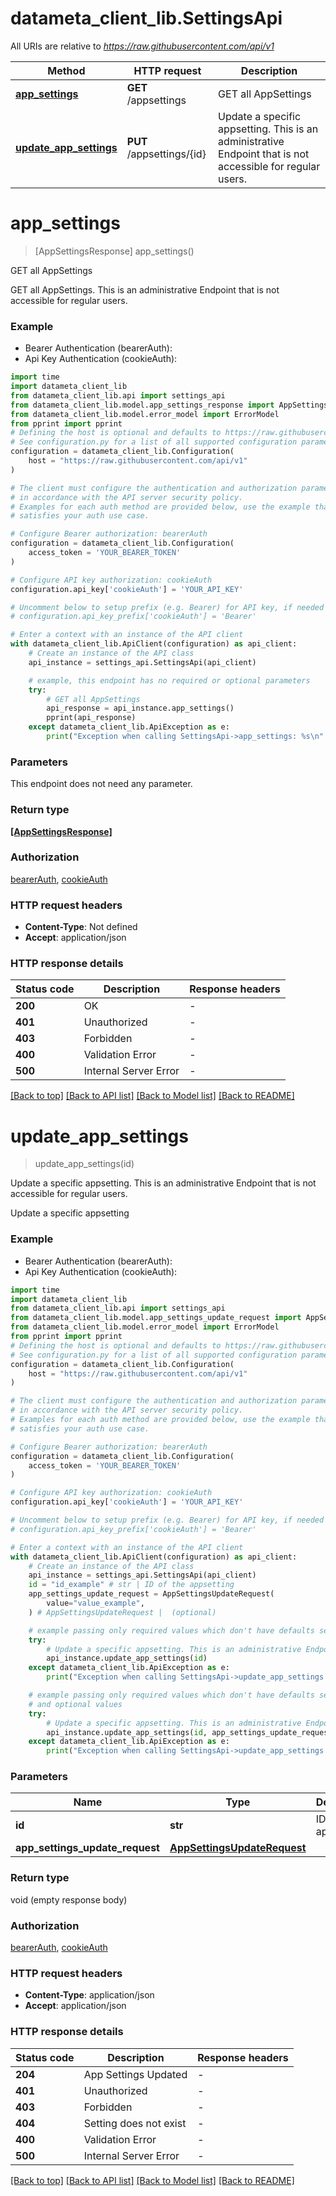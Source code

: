 # datameta_client_lib.SettingsApi

All URIs are relative to *https://raw.githubusercontent.com/api/v1*

Method | HTTP request | Description
------------- | ------------- | -------------
[**app_settings**](SettingsApi.md#app_settings) | **GET** /appsettings | GET all AppSettings
[**update_app_settings**](SettingsApi.md#update_app_settings) | **PUT** /appsettings/{id} | Update a specific appsetting. This is an administrative Endpoint that is not accessible for regular users.


# **app_settings**
> [AppSettingsResponse] app_settings()

GET all AppSettings

GET all AppSettings. This is an administrative Endpoint that is not accessible for regular users.

### Example

* Bearer Authentication (bearerAuth):
* Api Key Authentication (cookieAuth):
```python
import time
import datameta_client_lib
from datameta_client_lib.api import settings_api
from datameta_client_lib.model.app_settings_response import AppSettingsResponse
from datameta_client_lib.model.error_model import ErrorModel
from pprint import pprint
# Defining the host is optional and defaults to https://raw.githubusercontent.com/api/v1
# See configuration.py for a list of all supported configuration parameters.
configuration = datameta_client_lib.Configuration(
    host = "https://raw.githubusercontent.com/api/v1"
)

# The client must configure the authentication and authorization parameters
# in accordance with the API server security policy.
# Examples for each auth method are provided below, use the example that
# satisfies your auth use case.

# Configure Bearer authorization: bearerAuth
configuration = datameta_client_lib.Configuration(
    access_token = 'YOUR_BEARER_TOKEN'
)

# Configure API key authorization: cookieAuth
configuration.api_key['cookieAuth'] = 'YOUR_API_KEY'

# Uncomment below to setup prefix (e.g. Bearer) for API key, if needed
# configuration.api_key_prefix['cookieAuth'] = 'Bearer'

# Enter a context with an instance of the API client
with datameta_client_lib.ApiClient(configuration) as api_client:
    # Create an instance of the API class
    api_instance = settings_api.SettingsApi(api_client)

    # example, this endpoint has no required or optional parameters
    try:
        # GET all AppSettings
        api_response = api_instance.app_settings()
        pprint(api_response)
    except datameta_client_lib.ApiException as e:
        print("Exception when calling SettingsApi->app_settings: %s\n" % e)
```


### Parameters
This endpoint does not need any parameter.

### Return type

[**[AppSettingsResponse]**](AppSettingsResponse.md)

### Authorization

[bearerAuth](../README.md#bearerAuth), [cookieAuth](../README.md#cookieAuth)

### HTTP request headers

 - **Content-Type**: Not defined
 - **Accept**: application/json


### HTTP response details
| Status code | Description | Response headers |
|-------------|-------------|------------------|
**200** | OK |  -  |
**401** | Unauthorized |  -  |
**403** | Forbidden |  -  |
**400** | Validation Error |  -  |
**500** | Internal Server Error |  -  |

[[Back to top]](#) [[Back to API list]](../README.md#documentation-for-api-endpoints) [[Back to Model list]](../README.md#documentation-for-models) [[Back to README]](../README.md)

# **update_app_settings**
> update_app_settings(id)

Update a specific appsetting. This is an administrative Endpoint that is not accessible for regular users.

Update a specific appsetting

### Example

* Bearer Authentication (bearerAuth):
* Api Key Authentication (cookieAuth):
```python
import time
import datameta_client_lib
from datameta_client_lib.api import settings_api
from datameta_client_lib.model.app_settings_update_request import AppSettingsUpdateRequest
from datameta_client_lib.model.error_model import ErrorModel
from pprint import pprint
# Defining the host is optional and defaults to https://raw.githubusercontent.com/api/v1
# See configuration.py for a list of all supported configuration parameters.
configuration = datameta_client_lib.Configuration(
    host = "https://raw.githubusercontent.com/api/v1"
)

# The client must configure the authentication and authorization parameters
# in accordance with the API server security policy.
# Examples for each auth method are provided below, use the example that
# satisfies your auth use case.

# Configure Bearer authorization: bearerAuth
configuration = datameta_client_lib.Configuration(
    access_token = 'YOUR_BEARER_TOKEN'
)

# Configure API key authorization: cookieAuth
configuration.api_key['cookieAuth'] = 'YOUR_API_KEY'

# Uncomment below to setup prefix (e.g. Bearer) for API key, if needed
# configuration.api_key_prefix['cookieAuth'] = 'Bearer'

# Enter a context with an instance of the API client
with datameta_client_lib.ApiClient(configuration) as api_client:
    # Create an instance of the API class
    api_instance = settings_api.SettingsApi(api_client)
    id = "id_example" # str | ID of the appsetting
    app_settings_update_request = AppSettingsUpdateRequest(
        value="value_example",
    ) # AppSettingsUpdateRequest |  (optional)

    # example passing only required values which don't have defaults set
    try:
        # Update a specific appsetting. This is an administrative Endpoint that is not accessible for regular users.
        api_instance.update_app_settings(id)
    except datameta_client_lib.ApiException as e:
        print("Exception when calling SettingsApi->update_app_settings: %s\n" % e)

    # example passing only required values which don't have defaults set
    # and optional values
    try:
        # Update a specific appsetting. This is an administrative Endpoint that is not accessible for regular users.
        api_instance.update_app_settings(id, app_settings_update_request=app_settings_update_request)
    except datameta_client_lib.ApiException as e:
        print("Exception when calling SettingsApi->update_app_settings: %s\n" % e)
```


### Parameters

Name | Type | Description  | Notes
------------- | ------------- | ------------- | -------------
 **id** | **str**| ID of the appsetting |
 **app_settings_update_request** | [**AppSettingsUpdateRequest**](AppSettingsUpdateRequest.md)|  | [optional]

### Return type

void (empty response body)

### Authorization

[bearerAuth](../README.md#bearerAuth), [cookieAuth](../README.md#cookieAuth)

### HTTP request headers

 - **Content-Type**: application/json
 - **Accept**: application/json


### HTTP response details
| Status code | Description | Response headers |
|-------------|-------------|------------------|
**204** | App Settings Updated |  -  |
**401** | Unauthorized |  -  |
**403** | Forbidden |  -  |
**404** | Setting does not exist |  -  |
**400** | Validation Error |  -  |
**500** | Internal Server Error |  -  |

[[Back to top]](#) [[Back to API list]](../README.md#documentation-for-api-endpoints) [[Back to Model list]](../README.md#documentation-for-models) [[Back to README]](../README.md)

